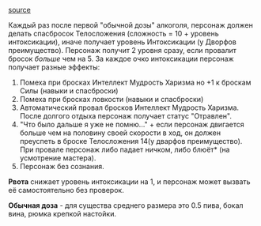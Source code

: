 [source](https://www.dndbeyond.com/forums/dungeons-dragons-discussion/rules-game-mechanics/163749-drinking-alcohol-and-intoxication)


Каждый раз после первой "обычной дозы" алкоголя, персонаж должен делать спасбросок Телосложения (сложность = 10 + уровень интоксикации), иначе получает уровень Интоксикации (у Дворфов преимущество). Персонаж получит 2 уровня сразу, если провалит бросок _больше_ чем на 5. За каждое очко интоксикации персонаж получает разные эффекты:

1. Помеха при бросках Интеллект Мудрость Харизма но +1 к броскам Силы (навыки и спасброски)
2. Помеха при бросках ловкости (навыки и спасброски)
3. Автоматический провал бросков Интеллект Мудрость Харизма. После долгого отдыха персонаж получает статус "Отравлен".
4. "Что было дальше я уже не помню..." + если персонаж двигается больше чем на половину своей скорости в ход, он должен преуспеть в броске Телосложения 14(у дварфов преимущество). При провале персонаж либо падает ничком, либо блюёт* (на усмотрение мастера).
5. Персонаж без сознания.

**Рвота** снижает уровень интоксикации на 1, и персонаж может вызвать её самостоятельно без проверок.

**Обычная доза** - для существа среднего размера это 0.5 пива, бокал вина, рюмка крепкой настойки.